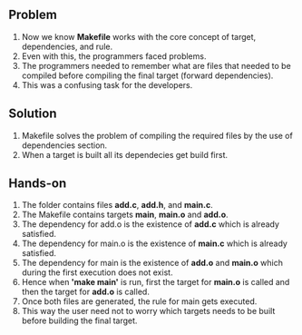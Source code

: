 ## Problem
1. Now we know **Makefile** works with the core concept of target, dependencies, and rule.
2. Even with this, the programmers faced problems.
3. The programmers needed to remember what are files that needed to be compiled before compiling the final target (forward dependencies).
5. This was a confusing task for the developers.

## Solution
1. Makefile solves the problem of compiling the required files by the use of dependencies section.
2. When a target is built all its dependecies get build first.

## Hands-on
1. The folder contains files **add.c**, **add.h**, and **main.c**.
2. The Makefile contains targets **main**, **main.o** and **add.o**.
3. The dependency for add.o is the existence of **add.c** which is already satisfied.
4. The dependency for main.o is the existence of **main.c** which is already satisfied.
5. The dependency for main is the existence of **add.o** and **main.o** which during the first execution does not exist.
6. Hence when **'make main'** is run, first the target for **main.o** is called and then the target for **add.o** is called.
7. Once both files are generated, the rule for main gets executed.
8. This way the user need not to worry which targets needs to be built before building the final target.

